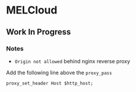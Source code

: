 # MELCloud

## Work In Progress


### Notes

- `Origin not allowed` behind nginx reverse proxy

Add the following line above the `proxy_pass`
```
proxy_set_header Host $http_host;
```